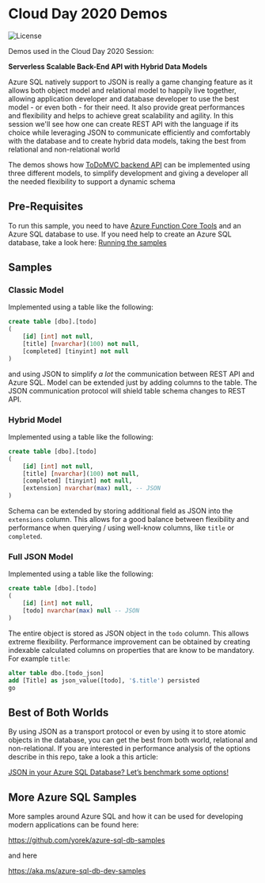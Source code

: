 
# Cloud Day 2020 Demos

![License](https://img.shields.io/badge/license-MIT-green.svg)

Demos used in the Cloud Day 2020 Session: 

**Serverless Scalable Back-End API with Hybrid Data Models**

Azure SQL natively support to JSON is really a game changing feature as it allows both object model and relational model to happily live together, allowing application developer and database developer to use the best model - or even both - for their need. It also provide great performances and flexibility and helps to achieve great scalability and agility. In this session we'll see how one can create REST API with the language if its choice while leveraging JSON to communicate efficiently and comfortably with the database and to create hybrid data models, taking the best from relational and non-relational world

The demos shows how [ToDoMVC backend API](http://www.todobackend.com/) can be implemented using three different models, to simplify development and giving a developer all the needed flexibility to support a dynamic schema

## Pre-Requisites

To run this sample, you need to have [Azure Function Core Tools](https://docs.microsoft.com/en-us/azure/azure-functions/functions-run-local?tabs=windows%2Ccsharp%2Cbash) and an Azure SQL database to use. If you need help to create an Azure SQL database, take a look here: [Running the samples](https://github.com/yorek/azure-sql-db-samples#running-the-samples)

## Samples

### Classic Model

Implemented using a table like the following:

```sql
create table [dbo].[todo]
(
	[id] [int] not null,
	[title] [nvarchar](100) not null,
	[completed] [tinyint] not null
)
```

and using JSON to simplify *a lot* the communication between REST API and Azure SQL. Model can be extended just by adding columns to the table. The JSON communication protocol will shield table schema changes to REST API.

### Hybrid Model

Implemented using a table like the following:

```sql
create table [dbo].[todo]
(
	[id] [int] not null,
	[title] [nvarchar](100) not null,
	[completed] [tinyint] not null,
	[extension] nvarchar(max) null, -- JSON
)
```

Schema can be extended by storing additional field as JSON into the `extensions` column. This allows for a good balance between flexibility and performance when querying / using well-know columns, like `title` or `completed`.

### Full JSON Model

Implemented using a table like the following:

```sql
create table [dbo].[todo]
(
	[id] [int] not null,
	[todo] nvarchar(max) null -- JSON
)
```

The entire object is stored as JSON object in the `todo` column. This allows extreme flexibility. Performance improvement can be obtained by creating indexable calculated columns on properties that are know to be mandatory. For example `title`:

```sql
alter table dbo.[todo_json]
add [Title] as json_value([todo], '$.title') persisted
go
```

## Best of Both Worlds

By using JSON as a transport protocol or even by using it to store atomic objects in the database, you can get the best from both world, relational and non-relational. If you are interested in performance analysis of the options describe in this repo, take a look a this article:

[JSON in your Azure SQL Database? Let’s benchmark some options!](https://devblogs.microsoft.com/azure-sql/json-in-your-azure-sql-database-lets-benchmark-some-options/)


## More Azure SQL Samples 

More samples around Azure SQL and how it can be used for developing modern applications can be found here:

https://github.com/yorek/azure-sql-db-samples 

and here

https://aka.ms/azure-sql-db-dev-samples 
